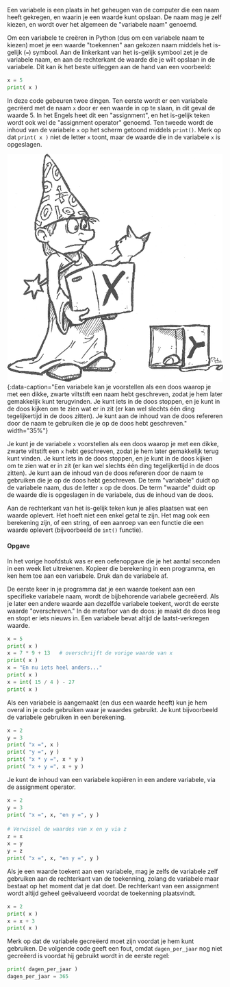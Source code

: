 Een variabele is een plaats in het geheugen van de computer die een naam
heeft gekregen, en waarin je een waarde kunt opslaan. De naam mag je
zelf kiezen, en wordt over het algemeen de "variabele naam" genoemd.

Om een variabele te creëren in Python (dus om een variabele naam te
kiezen) moet je een waarde "toekennen" aan gekozen naam middels het
is-gelijk (`=`) symbool. Aan de linkerkant van het is-gelijk symbool zet
je de variabele naam, en aan de rechterkant de waarde die je wilt
opslaan in de variabele. Dit kan ik het beste uitleggen aan de hand van
een voorbeeld:

```python
x = 5
print( x )
```

In deze code gebeuren twee dingen. Ten eerste wordt er een variabele
gecrëerd met de naam `x` door er een waarde in op te slaan, in dit geval
de waarde 5. In het Engels heet dit een "assignment", en het is-gelijk
teken wordt ook wel de "assignment operator" genoemd. Ten tweede wordt
de inhoud van de variabele `x` op het scherm getoond middels `print()`.
Merk op dat `print( x )` niet de letter `x` toont, maar de waarde die in
de variabele `x` is opgeslagen.

![variabele](media/box.png "variabele"){:data-caption="Een variabele kan je voorstellen als een doos waarop je met een dikke, zwarte viltstift een naam hebt geschreven, zodat je hem later gemakkelijk kunt terugvinden. Je kunt iets in de doos stoppen, en je kunt in de doos kijken om te zien wat er in zit (er kan wel slechts één ding tegelijkertijd in de doos zitten). Je kunt aan de inhoud van de
doos refereren door de naam te gebruiken die je op de doos hebt geschreven." width="35%"}

Je kunt je de variabele `x` voorstellen als een doos waarop je met een
dikke, zwarte viltstift een `x` hebt geschreven, zodat je hem later
gemakkelijk terug kunt vinden. Je kunt iets in de doos stoppen, en je
kunt in de doos kijken om te zien wat er in zit (er kan wel slechts één
ding tegelijkertijd in de doos zitten). Je kunt aan de inhoud van de
doos refereren door de naam te gebruiken die je op de doos hebt
geschreven. De term "variabele" duidt op de variabele naam, dus de
letter `x` op de doos. De term "waarde" duidt op de waarde die is
opgeslagen in de variabele, dus de inhoud van de doos.

Aan de rechterkant van het is-gelijk teken kun je alles plaatsen wat een
waarde oplevert. Het hoeft niet een enkel getal te zijn. Het mag ook een
berekening zijn, of een string, of een aanroep van een functie die een
waarde oplevert (bijvoorbeeld de `int()` functie).


<div class="callout callout-info">
  <h4>Opgave</h4>
  <p>In het vorige hoofdstuk was er een oefenopgave die je het aantal
seconden in een week liet uitrekenen. Kopieer die berekening in een
programma, en ken hem toe aan een variabele. Druk dan de variabele af.</p>
</div>

De eerste keer in je programma dat je een waarde toekent aan een
specifieke variabele naam, wordt de bijbehorende variabele gecreëerd.
Als je later een andere waarde aan dezelfde variabele toekent, wordt de
eerste waarde "overschreven." In de metafoor van de doos: je maakt de
doos leeg en stopt er iets nieuws in. Een variabele bevat altijd de
laatst-verkregen waarde.

```python
x = 5
print( x )
x = 7 * 9 + 13   # overschrijft de vorige waarde van x
print( x )
x = "En nu iets heel anders..."
print( x )
x = int( 15 / 4 ) - 27
print( x )
```

Als een variabele is aangemaakt (en dus een waarde heeft) kun je hem
overal in je code gebruiken waar je waardes gebruikt. Je kunt
bijvoorbeeld de variabele gebruiken in een berekening.

```python
x = 2
y = 3
print( "x =", x )
print( "y =", y )
print( "x * y =", x * y )
print( "x + y =", x + y )
```

Je kunt de inhoud van een variabele kopiëren in een andere variabele,
via de assignment operator.

```python
x = 2
y = 3
print( "x =", x, "en y =", y )

# Verwissel de waardes van x en y via z
z = x
x = y
y = z
print( "x =", x, "en y =", y )
```

Als je een waarde toekent aan een variabele, mag je zelfs de variabele
zelf gebruiken aan de rechterkant van de toekenning, zolang de variabele
maar bestaat op het moment dat je dat doet. De rechterkant van een
assignment wordt altijd geheel geëvalueerd voordat de toekenning
plaatsvindt.

```python
x = 2
print( x )
x = x + 3
print( x )
```

Merk op dat de variabele gecreëerd moet zijn voordat je hem kunt
gebruiken. De volgende code geeft een fout, omdat `dagen_per_jaar` nog
niet gecreëerd is voordat hij gebruikt wordt in de eerste regel:

```python
print( dagen_per_jaar )
dagen_per_jaar = 365
```